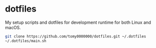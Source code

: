 # dotfiles
My setup scripts and dotfiles for development runtime for both Linux and macOS.

```sh
git clone https://github.com/tomy0000000/dotfiles.git ~/.dotfiles
~/.dotfiles/main.sh
```

